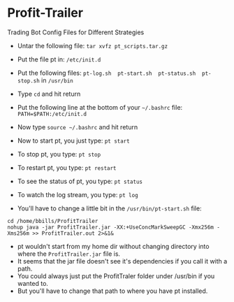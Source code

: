 # Profit-Trailer
Trading Bot Config Files for Different Strategies

- Untar the following file: `tar xvfz pt_scripts.tar.gz`

- Put the file pt in: `/etc/init.d`
- Put the following files: `pt-log.sh  pt-start.sh  pt-status.sh  pt-stop.sh` in `/usr/bin`
- Type `cd` and hit return
- Put the following line at the bottom of your `~/.bashrc` file: `PATH=$PATH:/etc/init.d`
- Now type `source ~/.bashrc` and hit return


- Now to start pt, you just type: `pt start`
- To stop pt, you type: `pt stop`
- To restart pt, you type: `pt restart`
- To see the status of pt, you type: `pt status`
- To watch the log stream, you type: `pt log`

- You'll have to change a little bit in the `/usr/bin/pt-start.sh` file:
```
cd /home/bbills/ProfitTrailer
nohup java -jar ProfitTrailer.jar -XX:+UseConcMarkSweepGC -Xmx256m -Xms256m >> ProfitTrailer.out 2>&1&
```		
- pt wouldn't start from my home dir without changing directory into where the `ProfitTrailer.jar` file is.
- It seems that the jar file doesn't see it's dependencies if you call it with a path.
- You could always just put the ProfitTraler folder under /usr/bin if you wanted to.
- But you'll have to change that path to where you have pt installed.
